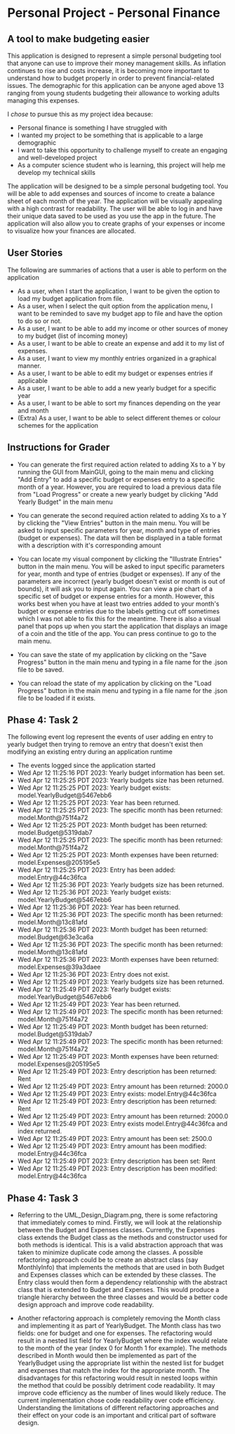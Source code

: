 # Personal Project - Personal Finance

## A tool to make budgeting easier

This application is designed to represent a simple personal
budgeting tool that anyone can use to improve their money management skills.
As inflation continues to rise and costs increase, it is becoming more important
to understand how to budget properly in order to prevent financial-related issues.
The demographic for this application can be anyone aged above 13 ranging from young
students budgeting their allowance to working adults managing this expenses.


I *chose* to pursue this as my project idea because:
- Personal finance is something I have struggled with
- I wanted my project to be something that is applicable to a large demographic 
- I want to take this opportunity to challenge myself to create an engaging and well-developed project
- As a computer science student who is learning, this project will help me develop my technical skills

The application will be designed to be a simple personal budgeting tool. You will be able to
add expenses and sources of income to create a balance sheet of each month of the year.
The application will be visually appealing with a high contrast for readability.
The user will be able to log in and have their unique data saved to be used as you use the app in the future.
The application will also allow you to create graphs of your expenses or income
to visualize how your finances are allocated.


## User Stories

The following are summaries of actions that a user is able to perform
on the application

- As a user, when I start the application, I want to be given the option to load my budget application from file.
- As a user, when I select the quit option from the application menu, I want to be reminded to save my budget app to file and have the option to do so or not.
- As a user, I want to be able to add my income or other sources of money to my budget (list of incoming money)
- As a user, I want to be able to create an expense and add it to my list of expenses.
- As a user, I want to view my monthly entries organized in a graphical manner.
- As a user, I want to be able to edit my budget or expenses entries if applicable
- As a user, I want to be able to add a new yearly budget for a specific year
- As a user, I want to be able to sort my finances depending on the year and month
- (Extra) As a user, I want to be able to select different themes or colour schemes for the application

## Instructions for Grader

- You can generate the first required action related to adding Xs to a Y by running the GUI from MainGUI, going to the main menu
and clicking "Add Entry" to add a specific budget or expenses entry to a specific month of a year. However, you are required to load a previous
data file from "Load Progress" or create a new yearly budget by clicking "Add Yearly Budget" in the main menu


- You can generate the second required action related to adding Xs to a Y by clicking the "View Entries" button in the main menu. You will be asked
to input specific parameters for year, month and type of entries (budget or expenses). The data will then be displayed in a table format with
a description with it's corresponding amount


- You can locate my visual component by clicking the "Illustrate Entries" button in the main menu. You will be asked to input specific parameters for year, month and type of entries (budget or expenses).
If any of the parameters are incorrect (yearly budget doesn't exist or month is out of bounds), it will ask you to input again. You can view a
pie chart of a specific set of budget or expense entries for a month. However, this works best when you have at least two entries added to your month's 
budget or expense entries due to the labels getting cut off sometimes which I was not able to fix this for the meantime. There is also a visual panel
that pops up when you start the application that displays an image of a coin and the title of the app. You can press continue to go to the main
menu.


- You can save the state of my application by clicking on the "Save Progress" button in the main menu and typing in a file name for the .json
file to be saved.


- You can reload the state of my application by clicking on the "Load Progress" button in the main menu and typing in a file name for the .json
  file to be loaded if it exists.

## Phase 4: Task 2
The following event log represent the events of user adding en entry to yearly budget then trying to remove an entry 
that doesn't exist then modifying an existing entry during an application runtime
- The events logged since the application started
- Wed Apr 12 11:25:16 PDT 2023:
Yearly budget information has been set.
- Wed Apr 12 11:25:25 PDT 2023:
Yearly budgets size has been returned.
- Wed Apr 12 11:25:25 PDT 2023:
Yearly budget exists: model.YearlyBudget@5467ebb6
- Wed Apr 12 11:25:25 PDT 2023:
Year has been returned.
- Wed Apr 12 11:25:25 PDT 2023:
The specific month has been returned: model.Month@751f4a72
- Wed Apr 12 11:25:25 PDT 2023:
Month budget has been returned: model.Budget@5319dab7
- Wed Apr 12 11:25:25 PDT 2023:
The specific month has been returned: model.Month@751f4a72
- Wed Apr 12 11:25:25 PDT 2023:
Month expenses have been returned: model.Expenses@205195e5
- Wed Apr 12 11:25:25 PDT 2023:
Entry has been added: model.Entry@44c36fca
- Wed Apr 12 11:25:36 PDT 2023:
Yearly budgets size has been returned.
- Wed Apr 12 11:25:36 PDT 2023:
Yearly budget exists: model.YearlyBudget@5467ebb6
- Wed Apr 12 11:25:36 PDT 2023:
Year has been returned.
- Wed Apr 12 11:25:36 PDT 2023:
The specific month has been returned: model.Month@13c81afd
- Wed Apr 12 11:25:36 PDT 2023:
Month budget has been returned: model.Budget@63e3ca6a
- Wed Apr 12 11:25:36 PDT 2023:
The specific month has been returned: model.Month@13c81afd
- Wed Apr 12 11:25:36 PDT 2023:
Month expenses have been returned: model.Expenses@39a3daee
- Wed Apr 12 11:25:36 PDT 2023:
Entry does not exist.
- Wed Apr 12 11:25:49 PDT 2023:
Yearly budgets size has been returned.
- Wed Apr 12 11:25:49 PDT 2023:
Yearly budget exists: model.YearlyBudget@5467ebb6
- Wed Apr 12 11:25:49 PDT 2023:
Year has been returned.
- Wed Apr 12 11:25:49 PDT 2023:
The specific month has been returned: model.Month@751f4a72
- Wed Apr 12 11:25:49 PDT 2023:
Month budget has been returned: model.Budget@5319dab7
- Wed Apr 12 11:25:49 PDT 2023:
The specific month has been returned: model.Month@751f4a72
- Wed Apr 12 11:25:49 PDT 2023:
Month expenses have been returned: model.Expenses@205195e5
- Wed Apr 12 11:25:49 PDT 2023:
Entry description has been returned: Rent
- Wed Apr 12 11:25:49 PDT 2023:
Entry amount has been returned: 2000.0
- Wed Apr 12 11:25:49 PDT 2023:
Entry exists: model.Entry@44c36fca
- Wed Apr 12 11:25:49 PDT 2023:
Entry description has been returned: Rent
- Wed Apr 12 11:25:49 PDT 2023:
Entry amount has been returned: 2000.0
- Wed Apr 12 11:25:49 PDT 2023:
Entry exists model.Entry@44c36fca and index returned.
- Wed Apr 12 11:25:49 PDT 2023:
Entry amount has been set: 2500.0
- Wed Apr 12 11:25:49 PDT 2023:
Entry amount has been modified: model.Entry@44c36fca
- Wed Apr 12 11:25:49 PDT 2023:
Entry description has been set: Rent
- Wed Apr 12 11:25:49 PDT 2023:
Entry description has been modified: model.Entry@44c36fca

## Phase 4: Task 3
- Referring to the UML_Design_Diagram.png, there is some refactoring that immediately comes to mind. Firstly, we will look at the relationship
between the Budget and Expenses classes. Currently, the Expenses class extends the Budget class as the methods and constructor used for both methods
is identical. This is a valid abstraction approach that was taken to minimize duplicate code among the classes. A possible refactoring approach could
be to create an abstract class (say MonthlyInfo) that implements the methods that are used in both Budget and Expenses classes which can be 
extended by these classes. The Entry class would then form a dependency relationship with the abstract class that is extended to Budget and Expenses. 
This would produce a triangle hierarchy between the three classes and would be a better code design approach and
improve code readability.


- Another refactoring approach is completely removing the Month class and implementing it as part of YearlyBudget. The Month class has two fields:
one for budget and one for expenses. The refactoring would result in a nested list field for YearlyBudget where the index would relate to the
month of the year (index 0 for Month 1 for example). The methods described in Month would then be implemented as part of the YearlyBudget using
the appropriate list within the nested list for budget and expenses that match the index for the appropriate month. The disadvantages for this
refactoring would result in nested loops within the method that could be possibly detriment code readability. It may improve code efficiency as the
number of lines would likely reduce. The current implementation chose code readability over code efficiency. Understanding the limitations of
different refactoring approaches and their effect on your code is an important and critical part of software design.

